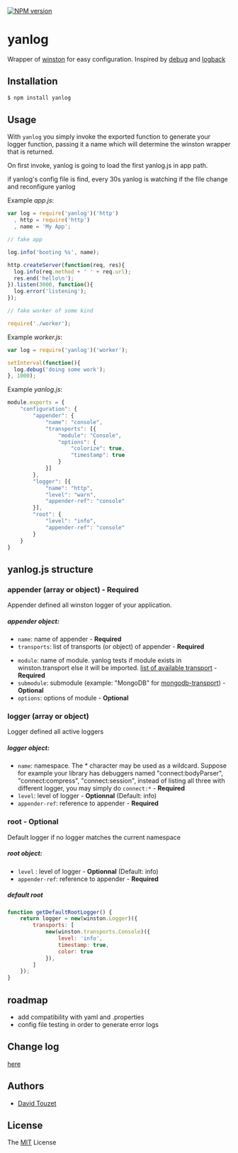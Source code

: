 [![NPM version][npm-image]][npm-url]

yanlog
======

Wrapper of [winston](https://github.com/flatiron/winston) for easy configuration.
Inspired by [debug](https://github.com/visionmedia/debug) and [logback](http://logback.qos.ch/)


## Installation

```bash
$ npm install yanlog
```

## Usage

 With `yanlog` you simply invoke the exported function to generate your logger function, passing it a name which will determine the winston wrapper that is returned.

 On first invoke, yanlog is going to load the first yanlog.js in app path.

 if yanlog's config file is find, every 30s yanlog is watching if the file change and reconfigure yanlog

Example _app.js_:

```js
var log = require('yanlog')('http')
  , http = require('http')
  , name = 'My App';

// fake app

log.info('booting %s', name);

http.createServer(function(req, res){
  log.info(req.method + ' ' + req.url);
  res.end('hello\n');
}).listen(3000, function(){
  log.error('listening');
});

// fake worker of some kind

require('./worker');
```

Example _worker.js_:

```js
var log = require('yanlog')('worker');

setInterval(function(){
  log.debug('doing some work');
}, 1000);
```

Example _yanlog.js_:

```js
module.exports = {
    "configuration": {
        "appender": {
            "name": "console",
            "transports": [{
                "module": "Console",
                "options": {
                    "colorize": true,
                    "timestamp": true
                }
            }]
        },
        "logger": [{
            "name": "http",
            "level": "warn",
            "appender-ref": "console"
        }],
        "root": {
            "level": "info",
            "appender-ref": "console"
        }
    }
}
```

## yanlog.js structure
### appender (array or object) - Required
Appender defined all winston logger of your application.

##### appender object:
* `name`: name of appender - **Required**
* `transports`: list of transports (or object) of appender - **Required**
 - `module`: name of module. yanlog tests 
 if module exists in winston.transport else it will be imported. 
 [list of available transport](https://github.com/flatiron/winston#working-with-transports) - **Required**
 - `submodule`: submodule (example: "MongoDB" for [mongodb-transport](https://github.com/flatiron/winston#mongodb-transport)) - **Optional**
 - `options`: options of module - **Optional**


### logger (array or object)
Logger defined all active loggers

##### logger object:
* `name`: namespace. The * character may be used as a wildcard. Suppose for example your library has debuggers named "connect:bodyParser", "connect:compress", "connect:session", instead of listing all three with different logger, you may simply do `connect:*` - **Required**
* `level`: level of logger - **Optionnal** (Default: info)
* `appender-ref`: reference to appender - **Required**

### root - Optional
Default logger if no logger matches the current namespace

##### root object:
* `level` : level of logger - **Optionnal** (Default: info)
* `appender-ref`: reference to appender - **Required**

##### default root

```js
function getDefaultRootLogger() {
    return logger = new(winston.Logger)({
        transports: [
            new(winston.transports.Console)({
                level: 'info',
                timestamp: true,
                color: true
            }),
        ]
    });
}
```

## roadmap
- add compatibility with yaml and .properties
- config file testing in order to generate error logs

## Change log
[here](CHANGELOG.md)

## Authors

 - [David Touzet](https://github.com/eyolas)

## License

The [MIT](LICENCE) License

[npm-image]: https://img.shields.io/npm/v/yanlog.svg?style=flat
[npm-url]: https://github.com/eyolas/yanlog
